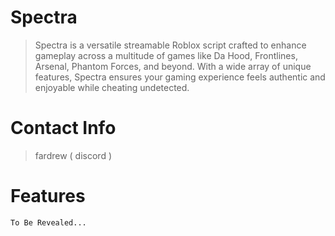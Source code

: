 # Spectra
> Spectra is a versatile streamable Roblox script crafted to enhance gameplay across a multitude of games like Da Hood, Frontlines, Arsenal, Phantom Forces, and beyond. With a wide array of unique features, Spectra ensures your gaming experience feels authentic and enjoyable while cheating undetected.
# Contact Info
> fardrew ( discord )
# Features
```To Be Revealed...```
